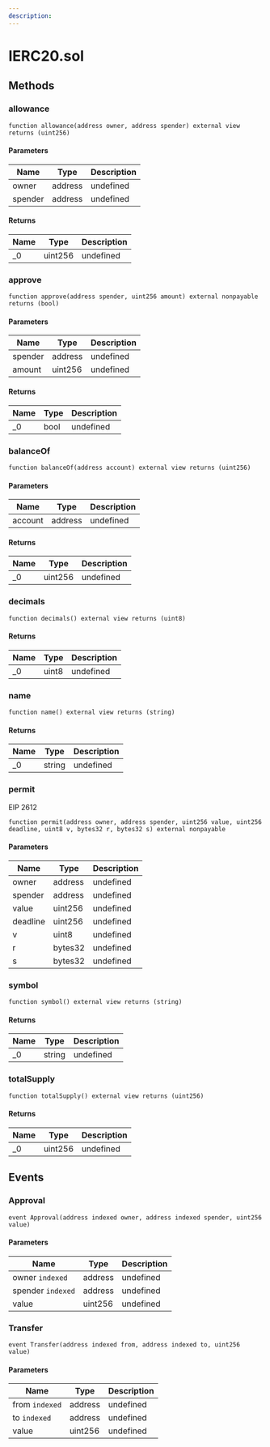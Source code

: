 ```yaml
---
description: 
---
```


# IERC20.sol





## Methods

### allowance



```solidity title="Solidity"
function allowance(address owner, address spender) external view returns (uint256)
```




#### Parameters

| Name | Type | Description |
|---|---|---|
| owner | address | undefined |
| spender | address | undefined |

#### Returns

| Name | Type | Description |
|---|---|---|
| _0 | uint256 | undefined |

### approve



```solidity title="Solidity"
function approve(address spender, uint256 amount) external nonpayable returns (bool)
```




#### Parameters

| Name | Type | Description |
|---|---|---|
| spender | address | undefined |
| amount | uint256 | undefined |

#### Returns

| Name | Type | Description |
|---|---|---|
| _0 | bool | undefined |

### balanceOf



```solidity title="Solidity"
function balanceOf(address account) external view returns (uint256)
```




#### Parameters

| Name | Type | Description |
|---|---|---|
| account | address | undefined |

#### Returns

| Name | Type | Description |
|---|---|---|
| _0 | uint256 | undefined |

### decimals



```solidity title="Solidity"
function decimals() external view returns (uint8)
```





#### Returns

| Name | Type | Description |
|---|---|---|
| _0 | uint8 | undefined |

### name



```solidity title="Solidity"
function name() external view returns (string)
```





#### Returns

| Name | Type | Description |
|---|---|---|
| _0 | string | undefined |

### permit

EIP 2612

```solidity title="Solidity"
function permit(address owner, address spender, uint256 value, uint256 deadline, uint8 v, bytes32 r, bytes32 s) external nonpayable
```




#### Parameters

| Name | Type | Description |
|---|---|---|
| owner | address | undefined |
| spender | address | undefined |
| value | uint256 | undefined |
| deadline | uint256 | undefined |
| v | uint8 | undefined |
| r | bytes32 | undefined |
| s | bytes32 | undefined |

### symbol



```solidity title="Solidity"
function symbol() external view returns (string)
```





#### Returns

| Name | Type | Description |
|---|---|---|
| _0 | string | undefined |

### totalSupply



```solidity title="Solidity"
function totalSupply() external view returns (uint256)
```





#### Returns

| Name | Type | Description |
|---|---|---|
| _0 | uint256 | undefined |



## Events

### Approval



```solidity title="Solidity"
event Approval(address indexed owner, address indexed spender, uint256 value)
```




#### Parameters

| Name | Type | Description |
|---|---|---|
| owner `indexed` | address | undefined |
| spender `indexed` | address | undefined |
| value  | uint256 | undefined |

### Transfer



```solidity title="Solidity"
event Transfer(address indexed from, address indexed to, uint256 value)
```




#### Parameters

| Name | Type | Description |
|---|---|---|
| from `indexed` | address | undefined |
| to `indexed` | address | undefined |
| value  | uint256 | undefined |



